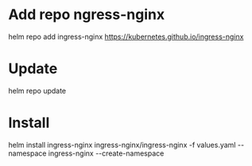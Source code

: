 # Add repo ngress-nginx
helm repo add ingress-nginx https://kubernetes.github.io/ingress-nginx
# Update
helm repo update
# Install
helm install ingress-nginx ingress-nginx/ingress-nginx -f values.yaml --namespace ingress-nginx --create-namespace
